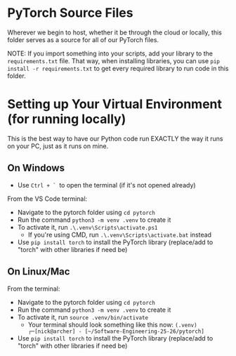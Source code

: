 # PyTorch Source Files

Wherever we begin to host, whether it be through the cloud or locally, this folder serves as a source for all of our PyTorch files.

NOTE: If you import something into your scripts, add your library to the ``requirements.txt`` file. That way, when installing libraries, you can use ``pip install -r requirements.txt`` to get every required library to run code in this folder.

# Setting up Your Virtual Environment (for running locally)

This is the best way to have our Python code run EXACTLY the way it runs on your PC, just as it runs on mine.

## On Windows
- Use ``Ctrl + ` ``to open the terminal (if it's not opened already)

From the VS Code terminal:
- Navigate to the pytorch folder using ``cd pytorch``
- Run the command ``python3 -m venv .venv`` to create it
- To activate it, run ``.\.venv\Scripts\activate.ps1`` 
    - If you're using CMD, run ``.\.venv\Scripts\activate.bat`` instead
- Use ``pip install torch`` to install the PyTorch library (replace/add to "torch" with other libraries if need be)
## On Linux/Mac
From the terminal:
- Navigate to the pytorch folder using ``cd pytorch``
- Run the command ``python3 -m venv .venv`` to create it
- To activate it, run ``source .venv/bin/activate``
    - Your terminal should look something like this now: ``(.venv) ┌─[nick@archer] - [~/Software-Engineering-25-26/pytorch]``
- Use ``pip install torch`` to install the PyTorch library (replace/add to "torch" with other libraries if need be)
